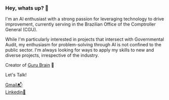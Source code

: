 ### Hey, whats up?  🫡

I'm an AI enthusiast with a strong passion for leveraging technology to drive improvement, currently serving in the Brazilian Office of the Comptroller General (CGU).

While I'm particularly interested in projects that intersect with Governmental Audit, my enthusiasm for problem-solving through AI is not confined to the public sector. I'm always looking for ways to apply my skills to new and diverse projects, irrespective of the industry.

Creator of [Guru Brain](https://gurubrain.streamlit.app/) 🧠

Let's Talk!

[Gmail📬](mailto:bmkuppens@gmail.com)<br />
[Linkedin💼](https://www.linkedin.com/in/bernardo-kuppens-326528220/)
<!--
**kuppens/kuppens** is a ✨ _special_ ✨ repository because its `README.md` (this file) appears on your GitHub profile.

Here are some ideas to get you started:

- 🔭 I’m currently working on ...
- 🌱 I’m currently learning ...
- 👯 I’m looking to collaborate on ...
- 🤔 I’m looking for help with ...
- 💬 Ask me about ...
- 📫 How to reach me: ...
- 😄 Pronouns: ...
- ⚡ Fun fact: ...
-->
